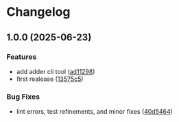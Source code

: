 # Changelog

## 1.0.0 (2025-06-23)


### Features

* add adder cli tool ([ad11298](https://github.com/jrschumacher/adder/commit/ad1129831e969ba4b07ac9fe20e656f951c47d90))
* first realease ([13575c5](https://github.com/jrschumacher/adder/commit/13575c5541ace8ba9da6391c632bdf6a5e3bd7dc))


### Bug Fixes

* lint errors, test refinements, and minor fixes ([40d5464](https://github.com/jrschumacher/adder/commit/40d546467863050b9e1a7b0310b8bc30e0a418ce))

